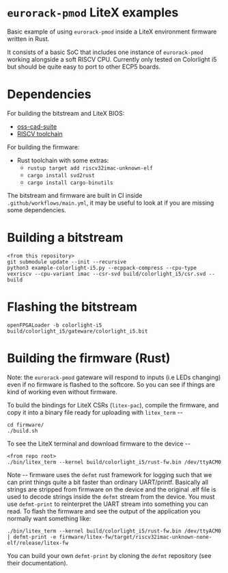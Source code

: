 # `eurorack-pmod` LiteX examples

Basic example of using `eurorack-pmod` inside a LiteX environment firmware written in Rust.

It consists of a basic SoC that includes one instance of `eurorack-pmod` working alongside a soft RISCV CPU. Currently only tested on Colorlight i5 but should be quite easy to port to other ECP5 boards.

# Dependencies

For building the bitstream and LiteX BIOS:
- [oss-cad-suite](https://github.com/YosysHQ/oss-cad-suite-build)
- [RISCV toolchain](https://xpack.github.io/dev-tools/riscv-none-elf-gcc/install/)

For building the firmware:
- Rust toolchain with some extras:
    - `rustup target add riscv32imac-unknown-elf`
    - `cargo install svd2rust`
    - `cargo install cargo-binutils`

The bitstream and firmware are built in CI inside `.github/workflows/main.yml`, it may be useful to look at if you are missing some dependencies.

# Building a bitstream


```
<from this repository>
git submodule update --init --recursive
python3 example-colorlight-i5.py --ecppack-compress --cpu-type vexriscv --cpu-variant imac --csr-svd build/colorlight_i5/csr.svd --build
```

# Flashing the bitstream

```
openFPGALoader -b colorlight-i5 build/colorlight_i5/gateware/colorlight_i5.bit
```

# Building the firmware (Rust)

Note: the `eurorack-pmod` gateware will respond to inputs (i.e LEDs changing) even if no firmware is flashed to the softcore. So you can see if things are kind of working even without firmware.

To build the bindings for LiteX CSRs (`litex-pac`), compile the firmware, and copy it into a binary file ready for uploading with `litex_term` --

```
cd firmware/
./build.sh
```

To see the LiteX terminal and download firmware to the device --

```
<from repo root>
./bin/litex_term --kernel build/colorlight_i5/rust-fw.bin /dev/ttyACM0
```

Note -- firmware uses the `defmt` rust framework for logging such that we can print things quite a bit faster than ordinary UART/printf. Basically all strings are stripped from firmware on the device and the original .elf file is used to decode strings inside the `defmt` stream from the device. You must use `defmt-print` to reinterpret the UART stream into something you can read. To flash the firmware and see the output of the application you normally want something like:

```
./bin/litex_term --kernel build/colorlight_i5/rust-fw.bin /dev/ttyACM0 | defmt-print -e firmware/litex-fw/target/riscv32imac-unknown-none-elf/release/litex-fw
```

You can build your own `defmt-print` by cloning the `defmt` repository (see their documentation).
